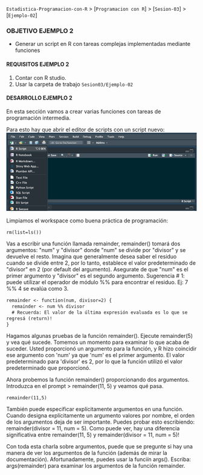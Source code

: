 `Estadistica-Programacion-con-R` > [`Programacion con R`] > [`Sesion-03`] > [`Ejemplo-02`] 
### OBJETIVO EJEMPLO 2
- Generar un script en R con tareas complejas implementadas mediante funciones

#### REQUISITOS EJEMPLO 2
1. Contar con R studio.
1. Usar la carpeta de trabajo `Sesion03/Ejemplo-02`

#### DESARROLLO EJEMPLO 2
En esta sección vamos a crear varias funciones con tareas de programación intermedia.

Para esto hay que abrir el editor de scripts con un script nuevo:
![RScript](../images/RScript.png)

Limpiamos el workspace como buena práctica de programación:
```{r}
rm(list=ls())
```
Vas a escribir una función llamada remainder, remainder() tomará dos argumentos: "num" y "divisor" donde "num" se divide por "divisor" y se devuelve el resto. Imagina que generalmente desea saber el residuo cuando se divide entre 2, por lo tanto, establece el valor predeterminado de "divisor" en 2 (por default del argumento). Asegurate de que "num" es el primer argumento y "divisor" es el segundo argumento.
Sugerencia # 1: puede utilizar el operador de módulo %% para encontrar el residuo.
Ej: 7 %% 4 se evalúa como 3.
```{r}
remainder <- function(num, divisor=2) {
  remainder <- num %% divisor
  # Recuerda: El valor de la última expresión evaluada es lo que se regresá (return)! 
}
```
Hagamos algunas pruebas de la función remainder(). Ejecute remainder(5) y vea qué sucede.
Tomemos un momento para examinar lo que acaba de suceder. Usted proporcionó un argumento para la función, y R hizo coincidir ese argumento con 'num' ya que 'num' es el primer argumento. El valor predeterminado para 'divisor' es 2, por lo que la función utilizó el valor predeterminado que proporcionó.

Ahora probemos la función remainder() proporcionando dos argumentos. Introduzca en el prompt > remainder(11, 5) y veamos qué pasa.
```{r}
remainder(11,5)
```
También puede especificar explícitamente argumentos en una función. Cuando designa explícitamente un argumento valores por nombre, el orden de los argumentos deja de ser importante. Puedes probar esto escribiendo: remainder(divisor = 11, num = 5).
Como puede ver, hay una diferencia significativa entre remainder(11, 5) y remainder(divisor = 11, num = 5)!

Con toda esta charla sobre argumentos, puede que se pregunte si hay una manera de ver los argumentos de la función (además de mirar la documentación). Afortunadamente, puedes usar la funciín args(). Escriba: args(remainder) para examinar los argumentos de la función remainder.
